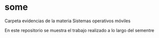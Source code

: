 # some
Carpeta evidencias de la materia Sistemas operativos móviles 

En este repositorio se muestra el trabajo  realizado a lo largo del sementre
